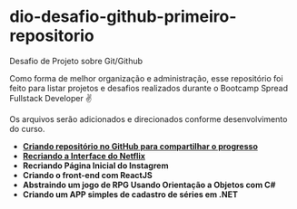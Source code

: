 # dio-desafio-github-primeiro-repositorio

Desafio de Projeto sobre Git/Github

Como forma de melhor organização e administração, esse repositório foi feito para listar projetos e desafios realizados durante o Bootcamp Spread Fullstack Developer :v:

Os arquivos serão adicionados e direcionados conforme desenvolvimento do curso. 
* [**Criando repositório no GitHub para compartilhar o progresso**](https://github.com/ninapalmadev/dio-desafio-github-primeiro-repositorio)
* [**Recriando a Interface do Netflix**](https://github.com/ninapalmadev/interface-netflix)
* **Recriando Página Inicial do Instagrem**
* **Criando o front-end com ReactJS**
* **Abstraindo um jogo de RPG Usando Orientação a Objetos com C#** 
* **Criando um APP simples de cadastro de séries em .NET**

